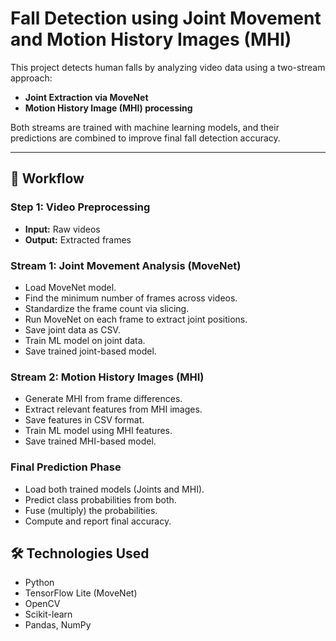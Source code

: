 # Fall Detection using Joint Movement and Motion History Images (MHI)

This project detects human falls by analyzing video data using a two-stream approach:

- **Joint Extraction via MoveNet**
- **Motion History Image (MHI) processing**

Both streams are trained with machine learning models, and their predictions are combined to improve final fall detection accuracy.

---

## 🚀 Workflow

### Step 1: Video Preprocessing
- **Input:** Raw videos  
- **Output:** Extracted frames

### Stream 1: Joint Movement Analysis (MoveNet)
- Load MoveNet model.
- Find the minimum number of frames across videos.
- Standardize the frame count via slicing.
- Run MoveNet on each frame to extract joint positions.
- Save joint data as CSV.
- Train ML model on joint data.
- Save trained joint-based model.

### Stream 2: Motion History Images (MHI)
- Generate MHI from frame differences.
- Extract relevant features from MHI images.
- Save features in CSV format.
- Train ML model using MHI features.
- Save trained MHI-based model.

### Final Prediction Phase
- Load both trained models (Joints and MHI).
- Predict class probabilities from both.
- Fuse (multiply) the probabilities.
- Compute and report final accuracy.


## 🛠️ Technologies Used
- Python
- TensorFlow Lite (MoveNet)
- OpenCV
- Scikit-learn
- Pandas, NumPy










